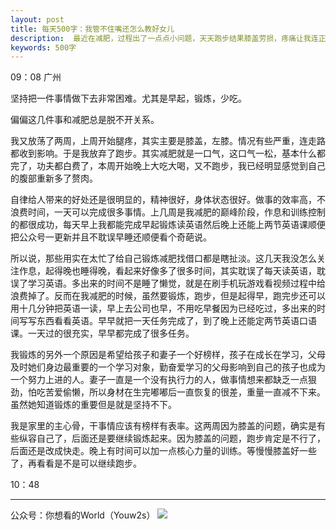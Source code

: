 ```yaml
---
layout: post
title: 每天500字：我管不住嘴还怎么教好女儿
description:  最近在减肥，过程出了一点点小问题，天天跑步结果膝盖劳损，疼痛让我连正常的走路都不方便。于是就打回了原型，开始耻辱的吃喝，晚睡不锻炼。
keywords: 500字
---
```


09：08 广州

坚持把一件事情做下去非常困难。尤其是早起，锻炼，少吃。

偏偏这几件事和减肥总是脱不开关系。

我又放荡了两周，上周开始腿疼，其实主要是膝盖，左膝。情况有些严重，连走路都收到影响。于是我放弃了跑步。其实减肥就是一口气，这口气一松，基本什么都完了，功夫都白费了，本周开始晚上大吃大喝，又不跑步，我已经明显感觉到自己的腹部重新多了赘肉。

自律给人带来的好处还是很明显的，精神很好，身体状态很好。做事的效率高，不浪费时间，一天可以完成很多事情。上几周是我减肥的巅峰阶段，作息和训练控制的都很成功，每天早上我都能完成早起锻炼读英语然后晚上还能上两节英语课顺便把公众号一更新并且不耽误早睡还顺便看个奇葩说。

所以说，那些用实在太忙了给自己锻炼减肥找借口都是瞎扯淡。这几天我没怎么关注作息，起得晚也睡得晚，看起来好像多了很多时间，其实耽误了每天读英语，耽误了学习英语。多出来的时间不是睡了懒觉，就是在刷手机玩游戏看视频过程中给浪费掉了。反而在我减肥的时候，虽然要锻炼，跑步，但是起得早，跑完步还可以用十几分钟把英语一读，早上去公司也早，不用吃早餐因为已经吃过，多出来的时间写写东西看看英语。早早就把一天任务完成了，到了晚上还能定两节英语口语课。一天过的很充实，早早都完成了很多任务。

我锻炼的另外一个原因是希望给孩子和妻子一个好榜样，孩子在成长在学习，父母及时她们身边最重要的一个学习对象，勤奋爱学习的父母影响到自己的孩子也成为一个努力上进的人。妻子一直是一个没有执行力的人，做事情想来都缺乏一点狠劲，怕吃苦爱偷懒，所以身材在生完嘟嘟后一直恢复的很差，重量一直减不下来。虽然她知道锻炼的重要但是就是坚持不下。

我是家里的主心骨，干事情应该有榜样有表率。这两周因为膝盖的问题，确实是有些纵容自己了，后面还是要继续锻炼起来。因为膝盖的问题，跑步肯定是不行了，后面还是改成快走。晚上有时间可以加一点核心力量的训练。等慢慢膝盖好一些了，再看看是不是可以继续跑步。

10：48

---- 
公众号：你想看的World（Youw2s）
![][image-1]

[image-1]:	http://upload-images.jianshu.io/upload_images/3342594-dca1f89eba3e50ca.jpg?imageMogr2/auto-orient/strip%7CimageView2/2/w/1240
